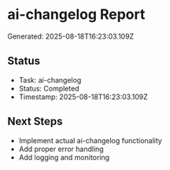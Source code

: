 # ai-changelog Report

Generated: 2025-08-18T16:23:03.109Z

## Status
- Task: ai-changelog
- Status: Completed
- Timestamp: 2025-08-18T16:23:03.109Z

## Next Steps
- Implement actual ai-changelog functionality
- Add proper error handling
- Add logging and monitoring
